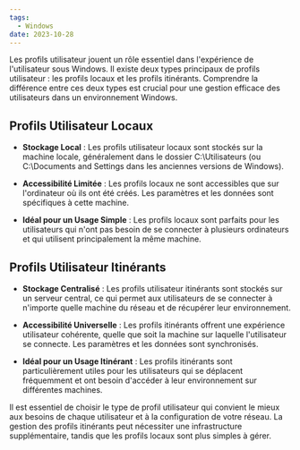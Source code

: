 ```yaml
---
tags:
  - Windows
date: 2023-10-28
---
```


Les profils utilisateur jouent un rôle essentiel dans l'expérience de l'utilisateur sous Windows. Il existe deux types principaux de profils utilisateur : les profils locaux et les profils itinérants. Comprendre la différence entre ces deux types est crucial pour une gestion efficace des utilisateurs dans un environnement Windows.

## Profils Utilisateur Locaux

- **Stockage Local** : Les profils utilisateur locaux sont stockés sur la machine locale, généralement dans le dossier C:\Utilisateurs (ou C:\Documents and Settings dans les anciennes versions de Windows).

- **Accessibilité Limitée** : Les profils locaux ne sont accessibles que sur l'ordinateur où ils ont été créés. Les paramètres et les données sont spécifiques à cette machine.

- **Idéal pour un Usage Simple** : Les profils locaux sont parfaits pour les utilisateurs qui n'ont pas besoin de se connecter à plusieurs ordinateurs et qui utilisent principalement la même machine.

## Profils Utilisateur Itinérants

- **Stockage Centralisé** : Les profils utilisateur itinérants sont stockés sur un serveur central, ce qui permet aux utilisateurs de se connecter à n'importe quelle machine du réseau et de récupérer leur environnement.

- **Accessibilité Universelle** : Les profils itinérants offrent une expérience utilisateur cohérente, quelle que soit la machine sur laquelle l'utilisateur se connecte. Les paramètres et les données sont synchronisés.

- **Idéal pour un Usage Itinérant** : Les profils itinérants sont particulièrement utiles pour les utilisateurs qui se déplacent fréquemment et ont besoin d'accéder à leur environnement sur différentes machines.

Il est essentiel de choisir le type de profil utilisateur qui convient le mieux aux besoins de chaque utilisateur et à la configuration de votre réseau. La gestion des profils itinérants peut nécessiter une infrastructure supplémentaire, tandis que les profils locaux sont plus simples à gérer.
